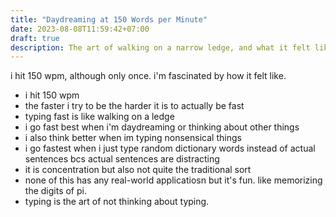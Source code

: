 ```yaml
---
title: "Daydreaming at 150 Words per Minute"
date: 2023-08-08T11:59:42+07:00
draft: true
description: The art of walking on a narrow ledge, and what it felt like whenever I managed to go above 140 WPM.
---
```


i hit 150 wpm, although only once. i'm fascinated by how it felt like. 

- i hit 150 wpm
- the faster i try to be the harder it is to actually be fast
- typing fast is like walking on a ledge
- i go fast best when i'm daydreaming or thinking about other things
- i also think better when im typing nonsensical things
- i go fastest when i just type random dictionary words instead of actual sentences bcs actual sentences are distracting
- it is concentration but also not quite the traditional sort
- none of this has any real-world applicatiosn but it's fun. like memorizing the digits of pi.
- typing is the art of not thinking about typing.